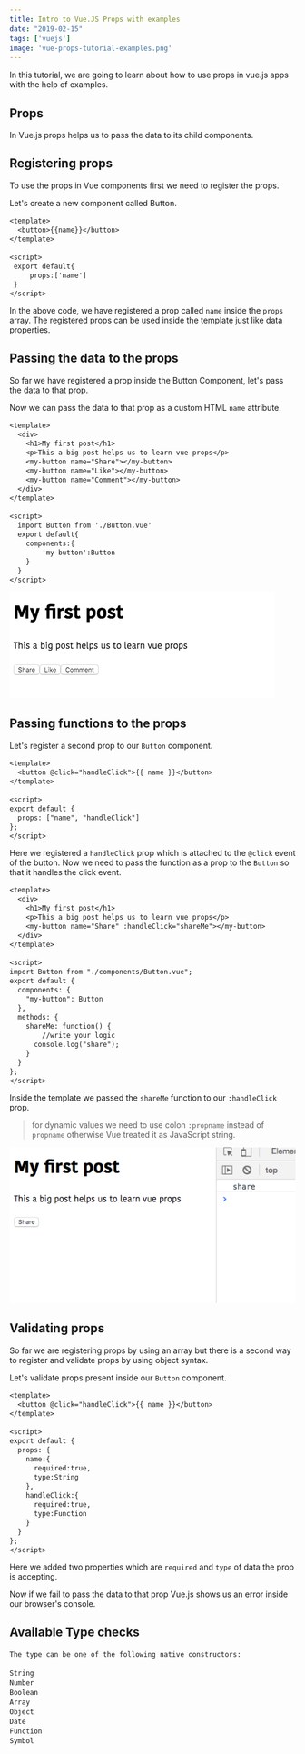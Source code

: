 ```yaml
---
title: Intro to Vue.JS Props with examples
date: "2019-02-15"
tags: ['vuejs']
image: 'vue-props-tutorial-examples.png'
---
```


In this tutorial, we are going to learn about how to use props
in vue.js apps with the help of examples.


## Props

In Vue.js props helps us to pass the data to its child components.


## Registering props

To use the props in Vue components first we need to register the props.

Let's create a new component called Button.

```html{2,7}:title=Button.vue
<template>
  <button>{{name}}</button>
</template>

<script>
 export default{
     props:['name']
 }
</script>
```

In the above code, we have registered a prop called `name` inside the `props` array. The registered props can be used inside the template just like data properties.

## Passing the data to the props

So far we have registered a prop inside the Button Component, let's pass the data to that prop.

Now we can pass the data to that prop as a custom HTML `name` attribute.

```html{5-7}:title=Post.vue
<template>
  <div>
    <h1>My first post</h1>
    <p>This a big post helps us to learn vue props</p>
    <my-button name="Share"></my-button>
    <my-button name="Like"></my-button>
    <my-button name="Comment"></my-button>
  </div>
</template>

<script>
  import Button from './Button.vue'
  export default{
    components:{
        'my-button':Button
    }
  }
</script>
```

![passing-data-vue-props](passing-data-vue-props.png)


## Passing functions to the props

Let's register a second prop to our `Button` component.

```html{2,7}:title=Button.vue
<template>
  <button @click="handleClick">{{ name }}</button>
</template>

<script>
export default {
  props: ["name", "handleClick"]
};
</script>
```
Here we registered a `handleClick` prop which is attached to the `@click` event of the button. Now we need to pass the function as a prop to the `Button` so that it handles the click event.

```html{5}:title=Post.vue
<template>
  <div>
    <h1>My first post</h1>
    <p>This a big post helps us to learn vue props</p>
    <my-button name="Share" :handleClick="shareMe"></my-button>
  </div>
</template>

<script>
import Button from "./components/Button.vue";
export default {
  components: {
    "my-button": Button
  },
  methods: {
    shareMe: function() {
        //write your logic
      console.log("share");
    }
  }
};
</script>
```
Inside the template we passed the `shareMe` function to our `:handleClick` prop.

>for dynamic values we need to use colon `:propname` instead of `propname` otherwise Vue treated it as JavaScript string.

![passing-functions-as-props](passing-functions-as-props.png)

## Validating props

So far we are registering props by using an array but there is a second way to register and validate props by using object syntax.

Let's validate props present inside our `Button` component.

```html{7-16}:title=Button.vue
<template>
  <button @click="handleClick">{{ name }}</button>
</template>

<script>
export default {
  props: {
    name:{
      required:true,
      type:String
    },
    handleClick:{
      required:true,
      type:Function
    }
  }
};
</script>
```

Here we added two properties which are `required` and `type` of data the prop is accepting.


Now if we fail to pass the data to that prop Vue.js shows us an error inside our browser's console.


## Available Type checks

```bash
The type can be one of the following native constructors:

String
Number
Boolean
Array
Object
Date
Function
Symbol
```
